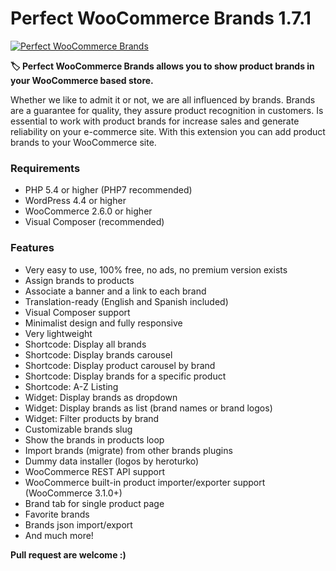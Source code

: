 # Perfect WooCommerce Brands 1.7.1

[![Perfect WooCommerce Brands](https://ps.w.org/perfect-woocommerce-brands/assets/icon-128x128.png)](https://es.wordpress.org/plugins/perfect-woocommerce-brands/)

**🏷️ Perfect WooCommerce Brands allows you to show product brands in your WooCommerce based store.**

Whether we like to admit it or not, we are all influenced by brands. Brands are a guarantee for quality, they assure product recognition in customers. Is essential to work with product brands for increase sales and generate reliability on your e-commerce site. With this extension you can add product brands to your WooCommerce site.

### Requirements
- PHP 5.4 or higher (PHP7 recommended)
- WordPress 4.4 or higher
- WooCommerce 2.6.0 or higher
- Visual Composer (recommended)

### Features
- Very easy to use, 100% free, no ads, no premium version exists
- Assign brands to products
- Associate a banner and a link to each brand
- Translation-ready (English and Spanish included)
- Visual Composer support
- Minimalist design and fully responsive
- Very lightweight
- Shortcode: Display all brands
- Shortcode: Display brands carousel
- Shortcode: Display product carousel by brand
- Shortcode: Display brands for a specific product
- Shortcode: A-Z Listing
- Widget: Display brands as dropdown
- Widget: Display brands as list (brand names or brand logos)
- Widget: Filter products by brand
- Customizable brands slug
- Show the brands in products loop
- Import brands (migrate) from other brands plugins
- Dummy data installer (logos by heroturko)
- WooCommerce REST API support
- WooCommerce built-in product importer/exporter support (WooCommerce 3.1.0+)
- Brand tab for single product page
- Favorite brands
- Brands json import/export
- And much more!

**Pull request are welcome :)**
